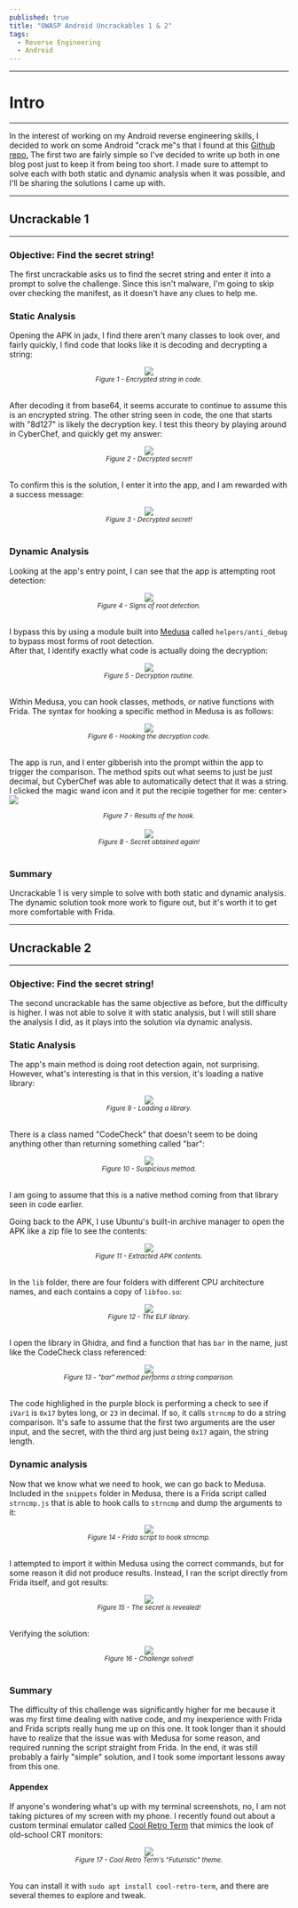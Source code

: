 ```yaml
---
published: true
title: "OWASP Android Uncrackables 1 & 2"
tags:
  - Reverse Engineering
  - Android
---
```


---
# Intro
---
In the interest of working on my Android reverse engineering skills, I decided to work on some Android "crack me"s that I found at this [Github repo.](https://github.com/OWASP/owasp-mstg/tree/master/Crackmes) The first two are fairly simple so I've decided to write up both in one blog post just to keep it from being too short. I made sure to attempt to solve each with both static and dynamic analysis when it was possible, and I'll be sharing the solutions I came up with.

---
## Uncrackable 1
---
### Objective: Find the secret string!

The first uncrackable asks us to find the secret string and enter it into a prompt to solve the challenge. Since this isn't malware, I'm going to skip over checking the manifest, as it doesn't have any clues to help me.  

### Static Analysis

Opening the APK in jadx, I find there aren't many classes to look over, and fairly quickly, I find code that looks like it is decoding and decrypting a string:  
<center><img src="/assets/images/crack-me-1/1.png" /></center>  
<center><i><small>Figure 1 - Encrypted string in code.</small></i></center>  
<br/> 

After decoding it from base64, it seems accurate to continue to assume this is an encrypted string. The other string seen in code, the one that starts with "8d127" is likely the decryption key. I test this theory by playing around in CyberChef, and quickly get my answer:
<center><img src="/assets/images/crack-me-1/2.png" /></center>  
<center><i><small>Figure 2 - Decrypted secret!</small></i></center>  
<br/> 

To confirm this is the solution, I enter it into the app, and I am rewarded with a success message:
<center><img src="/assets/images/crack-me-1/3.png" /></center>  
<center><i><small>Figure 3 - Decrypted secret!</small></i></center>  
<br/>

### Dynamic Analysis

Looking at the app's entry point, I can see that the app is attempting root detection:
<center><img src="/assets/images/crack-me-1/4.png" /></center>  
<center><i><small>Figure 4 - Signs of root detection.</small></i></center>  
<br/>

I bypass this by using a module built into [Medusa](https://github.com/Ch0pin/medusa) called `helpers/anti_debug` to bypass most forms of root detection.  
After that, I identify exactly what code is actually doing the decryption:
<center><img src="/assets/images/crack-me-1/5.png" /></center>  
<center><i><small>Figure 5 - Decryption routine.</small></i></center>  
<br/>

Within Medusa, you can hook classes, methods, or native functions with Frida. The syntax for hooking a specific method in Medusa is as follows:
<center><img src="/assets/images/crack-me-1/6.png" /></center>  
<center><i><small>Figure 6 - Hooking the decryption code.</small></i></center>  
<br/>

The app is run, and I enter gibberish into the prompt within the app to trigger the comparison. The method spits out what seems to just be just decimal, but CyberChef was able to automatically detect that it was a string. I clicked the magic wand icon and it put the recipie together for me:
center><img src="/assets/images/crack-me-1/17.png" /></center>  
<center><i><small>Figure 7 - Results of the hook.</small></i></center>  
<br/>

<center><img src="/assets/images/crack-me-1/7.png" /></center>  
<center><i><small>Figure 8 - Secret obtained again!</small></i></center>  
<br/>

### Summary
Uncrackable 1 is very simple to solve with both static and dynamic analysis. The dynamic solution took more work to figure out, but it's worth it to get more comfortable with Frida.

---
## Uncrackable 2
---
### Objective: Find the secret string!

The second uncrackable has the same objective as before, but the difficulty is higher. I was not able to solve it with static analysis, but I will still share the analysis I did, as it plays into the solution via dynamic analysis.

### Static Analysis

The app's main method is doing root detection again, not surprising. However, what's interesting is that in this version, it's loading a native library:
<center><img src="/assets/images/crack-me-1/8.png" /></center>  
<center><i><small>Figure 9 - Loading a library.</small></i></center>  
<br/>

There is a class named "CodeCheck" that doesn't seem to be doing anything other than returning something called "bar":
<center><img src="/assets/images/crack-me-1/9.png" /></center>  
<center><i><small>Figure 10 - Suspicious method.</small></i></center>  
<br/>

I am going to assume that this is a native method coming from that library seen in code earlier.

Going back to the APK, I use Ubuntu's built-in archive manager to open the APK like a zip file to see the contents:
<center><img src="/assets/images/crack-me-1/10.png" /></center>  
<center><i><small>Figure 11 - Extracted APK contents.</small></i></center>  
<br/>

In the `lib` folder, there are four folders with different CPU architecture names, and each contains a copy of `libfoo.so`:
<center><img src="/assets/images/crack-me-1/11.png" /></center>  
<center><i><small>Figure 12 - The ELF library.</small></i></center>  
<br/>

I open the library in Ghidra, and find a function that has `bar` in the name, just like the CodeCheck class referenced:
<center><img src="/assets/images/crack-me-1/12.png" /></center>  
<center><i><small>Figure 13 - "bar" method performs a string comparison.</small></i></center>  
<br/>

The code highlighed in the purple block is performing a check to see if `iVar1` is `0x17` bytes long, or `23` in decimal. If so, it calls `strncmp` to do a string comparison. It's safe to assume that the first two arguments are the user input, and the secret, with the third arg just being `0x17` again, the string length.

### Dynamic analysis

Now that we know what we need to hook, we can go back to Medusa. Included in the `snippets` folder in Medusa, there is a Frida script called `strncmp.js` that is able to hook calls to `strncmp` and dump the arguments to it:
<center><img src="/assets/images/crack-me-1/13.png" /></center>  
<center><i><small>Figure 14 - Frida script to hook strncmp.</small></i></center>  
<br/>

I attempted to import it within Medusa using the correct commands, but for some reason it did not produce results. Instead, I ran the script directly from Frida itself, and got results:
<center><img src="/assets/images/crack-me-1/14.png" /></center>  
<center><i><small>Figure 15 - The secret is revealed!</small></i></center>  
<br/>

Verifying the solution:
<center><img src="/assets/images/crack-me-1/15.png" /></center>  
<center><i><small>Figure 16 - Challenge solved!</small></i></center>  
<br/>

### Summary
The difficulty of this challenge was significantly higher for me because it was my first time dealing with native code, and my inexperience with Frida and Frida scripts really hung me up on this one. It took longer than it should have to realize that the issue was with Medusa for some reason, and required running the script straight from Frida. In the end, it was still probably a fairly "simple" solution, and I took some important lessons away from this one.

#### Appendex
If anyone's wondering what's up with my terminal screenshots, no, I am not taking pictures of my screen with my phone. I recently found out about a custom terminal emulator called [Cool Retro Term](https://github.com/Swordfish90/cool-retro-term) that mimics the look of old-school CRT monitors:
<center><img src="/assets/images/crack-me-1/16.png" /></center>  
<center><i><small>Figure 17 - Cool Retro Term's "Futuristic" theme.</small></i></center>  
<br/>

You can install it with `sudo apt install cool-retro-term`, and there are several themes to explore and tweak.
